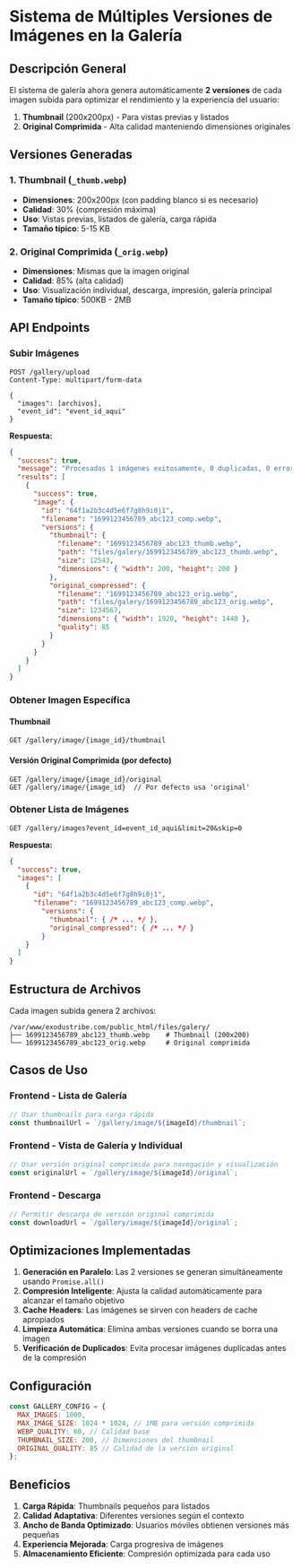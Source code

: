 # Sistema de Múltiples Versiones de Imágenes en la Galería

## Descripción General

El sistema de galería ahora genera automáticamente **2 versiones** de cada imagen subida para optimizar el rendimiento y la experiencia del usuario:

1. **Thumbnail** (200x200px) - Para vistas previas y listados
2. **Original Comprimida** - Alta calidad manteniendo dimensiones originales

## Versiones Generadas

### 1. Thumbnail (`_thumb.webp`)
- **Dimensiones**: 200x200px (con padding blanco si es necesario)
- **Calidad**: 30% (compresión máxima)
- **Uso**: Vistas previas, listados de galería, carga rápida
- **Tamaño típico**: 5-15 KB

### 2. Original Comprimida (`_orig.webp`)
- **Dimensiones**: Mismas que la imagen original
- **Calidad**: 85% (alta calidad)
- **Uso**: Visualización individual, descarga, impresión, galería principal
- **Tamaño típico**: 500KB - 2MB

## API Endpoints

### Subir Imágenes
```http
POST /gallery/upload
Content-Type: multipart/form-data

{
  "images": [archivos],
  "event_id": "event_id_aqui"
}
```

**Respuesta:**
```json
{
  "success": true,
  "message": "Procesadas 1 imágenes exitosamente, 0 duplicadas, 0 errores",
  "results": [
    {
      "success": true,
      "image": {
        "id": "64f1a2b3c4d5e6f7g8h9i0j1",
        "filename": "1699123456789_abc123_comp.webp",
        "versions": {
          "thumbnail": {
            "filename": "1699123456789_abc123_thumb.webp",
            "path": "files/galery/1699123456789_abc123_thumb.webp",
            "size": 12543,
            "dimensions": { "width": 200, "height": 200 }
          },
          "original_compressed": {
            "filename": "1699123456789_abc123_orig.webp",
            "path": "files/galery/1699123456789_abc123_orig.webp",
            "size": 1234567,
            "dimensions": { "width": 1920, "height": 1440 },
            "quality": 85
          }
        }
      }
    }
  ]
}
```

### Obtener Imagen Específica

#### Thumbnail
```http
GET /gallery/image/{image_id}/thumbnail
```

#### Versión Original Comprimida (por defecto)
```http
GET /gallery/image/{image_id}/original
GET /gallery/image/{image_id}  // Por defecto usa 'original'
```

### Obtener Lista de Imágenes
```http
GET /gallery/images?event_id=event_id_aqui&limit=20&skip=0
```

**Respuesta:**
```json
{
  "success": true,
  "images": [
    {
      "id": "64f1a2b3c4d5e6f7g8h9i0j1",
      "filename": "1699123456789_abc123_comp.webp",
        "versions": {
          "thumbnail": { /* ... */ },
          "original_compressed": { /* ... */ }
        }
    }
  ]
}
```

## Estructura de Archivos

Cada imagen subida genera 2 archivos:

```
/var/www/exodustribe.com/public_html/files/galery/
├── 1699123456789_abc123_thumb.webp    # Thumbnail (200x200)
└── 1699123456789_abc123_orig.webp     # Original comprimida
```

## Casos de Uso

### Frontend - Lista de Galería
```javascript
// Usar thumbnails para carga rápida
const thumbnailUrl = `/gallery/image/${imageId}/thumbnail`;
```

### Frontend - Vista de Galería y Individual
```javascript
// Usar versión original comprimida para navegación y visualización
const originalUrl = `/gallery/image/${imageId}/original`;
```

### Frontend - Descarga
```javascript
// Permitir descarga de versión original comprimida
const downloadUrl = `/gallery/image/${imageId}/original`;
```

## Optimizaciones Implementadas

1. **Generación en Paralelo**: Las 2 versiones se generan simultáneamente usando `Promise.all()`
2. **Compresión Inteligente**: Ajusta la calidad automáticamente para alcanzar el tamaño objetivo
3. **Cache Headers**: Las imágenes se sirven con headers de cache apropiados
4. **Limpieza Automática**: Elimina ambas versiones cuando se borra una imagen
5. **Verificación de Duplicados**: Evita procesar imágenes duplicadas antes de la compresión

## Configuración

```javascript
const GALLERY_CONFIG = {
  MAX_IMAGES: 1000,
  MAX_IMAGE_SIZE: 1024 * 1024, // 1MB para versión comprimida
  WEBP_QUALITY: 60, // Calidad base
  THUMBNAIL_SIZE: 200, // Dimensiones del thumbnail
  ORIGINAL_QUALITY: 85 // Calidad de la versión original
};
```

## Beneficios

1. **Carga Rápida**: Thumbnails pequeños para listados
2. **Calidad Adaptativa**: Diferentes versiones según el contexto
3. **Ancho de Banda Optimizado**: Usuarios móviles obtienen versiones más pequeñas
4. **Experiencia Mejorada**: Carga progresiva de imágenes
5. **Almacenamiento Eficiente**: Compresión optimizada para cada uso
